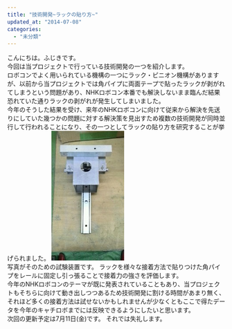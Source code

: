 ```yaml
---
title: "技術開発~ラックの貼り方~"
updated_at: "2014-07-08"
categories: 
  - "未分類"
---
```


こんにちは。ふじきです。  
今回は当プロジェクトで行っている技術開発の一つを紹介します。  
ロボコンでよく用いられている機構の一つにラック・ピニオン機構がありますが、以前から当プロジェクトでは角パイプに両面テープで貼ったラックが剥がれてしまうという問題があり、NHKロボコン本番でも解決しないまま臨んだ結果恐れていた通りラックの剥がれが発生してしまいました。  
今年のそうした結果を受け、来年のNHKロボコンに向けて従来から解決を先送りにしていた幾つかの問題に対する解決策を見出すため複数の技術開発が同時並行して行われることになり、その一つとしてラックの貼り方を研究することが挙げられました。 [![ラック](images/802b0986ddbc543ac1fbfc5eebcf70ce-168x300.jpg)](http://www.fortefibre.net/blog/wp-content/uploads/2014/07/802b0986ddbc543ac1fbfc5eebcf70ce.jpg)  
写真がそのための試験装置です。 ラックを様々な接着方法で貼りつけた角パイプをレールに固定し引っ張ることで接着力の強さを評価します。  
今年のNHKロボコンのテーマが既に発表されていることもあり、当プロジェクトもそちらに向けて動き出しつつあるため技術開発に割ける時間があまり無く、それほど多くの接着方法は試せないかもしれませんが少なくともここで得たデータを今年のキャチロボまでには反映できるようにしたいと思います。  
次回の更新予定は7月11日(金)です。 それでは失礼します。
